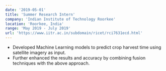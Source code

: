 ```yaml
---
date: '2019-05-01'
title: 'Summer Research Intern'
company: 'Indian Institute of Technology Roorkee'
location: 'Roorkee, India'
range: 'May 2019 - July 2019'
url: 'https://www.iitr.ac.in/subdomain/ricet/rci7631ecd.html'
---
```


- Developed Machine Learning models to predict crop harvest time using satellite imagery as input.
- Further enhanced the results and accuracy by combining fusion techniques with the above approach.
